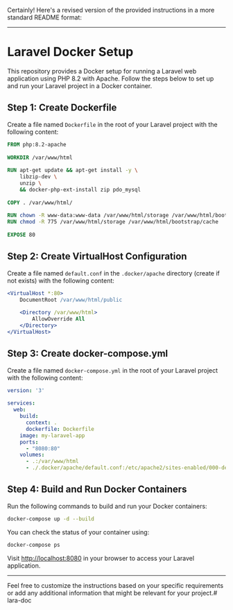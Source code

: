 Certainly! Here's a revised version of the provided instructions in a more standard README format:

---

# Laravel Docker Setup

This repository provides a Docker setup for running a Laravel web application using PHP 8.2 with Apache. Follow the steps below to set up and run your Laravel project in a Docker container.

## Step 1: Create Dockerfile

Create a file named `Dockerfile` in the root of your Laravel project with the following content:

```Dockerfile
FROM php:8.2-apache
  
WORKDIR /var/www/html
  
RUN apt-get update && apt-get install -y \
    libzip-dev \
    unzip \
    && docker-php-ext-install zip pdo_mysql
  
COPY . /var/www/html/
  
RUN chown -R www-data:www-data /var/www/html/storage /var/www/html/bootstrap/cache
RUN chmod -R 775 /var/www/html/storage /var/www/html/bootstrap/cache
  
EXPOSE 80
```

## Step 2: Create VirtualHost Configuration

Create a file named `default.conf` in the `.docker/apache` directory (create if not exists) with the following content:

```apache
<VirtualHost *:80>
    DocumentRoot /var/www/html/public
     
    <Directory /var/www/html>
        AllowOverride All
    </Directory>
</VirtualHost>
```

## Step 3: Create docker-compose.yml

Create a file named `docker-compose.yml` in the root of your Laravel project with the following content:

```yaml
version: '3'
   
services:
  web:
    build:
      context: .
      dockerfile: Dockerfile
    image: my-laravel-app
    ports:
      - "8080:80"
    volumes:
      - .:/var/www/html
      - ./.docker/apache/default.conf:/etc/apache2/sites-enabled/000-default.conf
```

## Step 4: Build and Run Docker Containers

Run the following commands to build and run your Docker containers:

```bash
docker-compose up -d --build
```

You can check the status of your container using:

```bash
docker-compose ps
```

Visit [http://localhost:8080](http://localhost:8080) in your browser to access your Laravel application.

---

Feel free to customize the instructions based on your specific requirements or add any additional information that might be relevant for your project.# lara-doc

